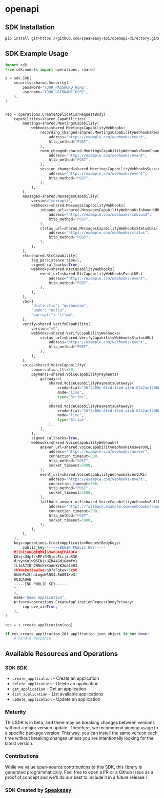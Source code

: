 # openapi

<!-- Start SDK Installation -->
## SDK Installation

```bash
pip install git+https://github.com/speakeasy-api/openapi-directory.git#subdirectory=SDKs/nexmo.com/application.v2/2.1.4/python
```
<!-- End SDK Installation -->

## SDK Example Usage
<!-- Start SDK Example Usage -->
```python
import sdk
from sdk.models import operations, shared

s = sdk.SDK(
    security=shared.Security(
        password="YOUR_PASSWORD_HERE",
        username="YOUR_USERNAME_HERE",
    ),
)


req = operations.CreateApplicationRequestBody(
    capabilities=shared.Capabilities(
        meetings=shared.MeetingsCapability(
            webhooks=shared.MeetingsCapabilityWebhooks(
                recording_changed=shared.MeetingsCapabilityWebhooksRecordingChanged(
                    address="https://example.com/webhooks/event",
                    http_method="POST",
                ),
                room_changed=shared.MeetingsCapabilityWebhooksRoomChanged(
                    address="https://example.com/webhooks/event",
                    http_method="POST",
                ),
                session_changed=shared.MeetingsCapabilityWebhooksSessionChanged(
                    address="https://example.com/webhooks/event",
                    http_method="POST",
                ),
            ),
        ),
        messages=shared.MessagesCapability(
            version="corrupti",
            webhooks=shared.MessagesCapabilityWebhooks(
                inbound_url=shared.MessagesCapabilityWebhooksInboundURL(
                    address="https://example.com/webhooks/inbound",
                    http_method="POST",
                ),
                status_url=shared.MessagesCapabilityWebhooksStatusURL(
                    address="https://example.com/webhooks/status",
                    http_method="POST",
                ),
            ),
        ),
        rtc=shared.RtcCapability(
            leg_persistence_time=5,
            signed_callbacks=True,
            webhooks=shared.RtcCapabilityWebhooks(
                event_url=shared.RtcCapabilityWebhooksEventURL(
                    address="https://example.com/webhooks/event",
                    http_method="POST",
                ),
            ),
        ),
        vbc={
            "distinctio": "quibusdam",
            "unde": "nulla",
            "corrupti": "illum",
        },
        verify=shared.VerifyCapability(
            version="v2",
            webhooks=shared.VerifyCapabilityWebhooks(
                status_url=shared.VerifyCapabilityWebhooksStatusURL(
                    address="https://example.com/webhooks/event",
                    http_method="POST",
                ),
            ),
        ),
        voice=shared.VoiceCapability(
            conversation_ttl=30,
            payments=shared.VoiceCapabilityPayments(
                gateways=[
                    shared.VoiceCapabilityPaymentsGateways(
                        credential="26f2a89e-6fcd-11ed-a1eb-0242ac120002",
                        mode="live",
                        type="Stripe",
                    ),
                    shared.VoiceCapabilityPaymentsGateways(
                        credential="26f2a89e-6fcd-11ed-a1eb-0242ac120002",
                        mode="live",
                        type="Stripe",
                    ),
                ],
            ),
            signed_callbacks=True,
            webhooks=shared.VoiceCapabilityWebhooks(
                answer_url=shared.VoiceCapabilityWebhooksAnswerURL(
                    address="https://example.com/webhooks/answer",
                    connection_timeout=500,
                    http_method="POST",
                    socket_timeout=3000,
                ),
                event_url=shared.VoiceCapabilityWebhooksEventURL(
                    address="https://example.com/webhooks/event",
                    connection_timeout=500,
                    http_method="POST",
                    socket_timeout=3000,
                ),
                fallback_answer_url=shared.VoiceCapabilityWebhooksFallbackAnswerURL(
                    address="https://fallback.example.com/webhooks/answer",
                    connection_timeout=500,
                    http_method="POST",
                    socket_timeout=3000,
                ),
            ),
        ),
    ),
    keys=operations.CreateApplicationRequestBodyKeys(
        public_key="-----BEGIN PUBLIC KEY-----
    MIIBIjANBgkqhkiG9w0BAQEFAAOCA
    KOxjsU4pf/sMFi9N0jqcSLcjxu33G
    d/vynKnlw9SENi+UZR44GdjGdmfm1
    tL1eA7IBh2HNnkYXnAwYzKJoa4eO3
    0kYWekeIZawIwe/g9faFgkev+1xsO
    OUNhPx2LhuLmgwWSRS4L5W851Xe3f
    UQIDAQAB
    -----END PUBLIC KEY-----
    ",
    ),
    name="Demo Application",
    privacy=operations.CreateApplicationRequestBodyPrivacy(
        improve_ai=True,
    ),
)
    
res = s.create_application(req)

if res.create_application_201_application_json_object is not None:
    # handle response
```
<!-- End SDK Example Usage -->

<!-- Start SDK Available Operations -->
## Available Resources and Operations

### SDK SDK

* `create_application` - Create an application
* `delete_application` - Delete an application
* `get_application` - Get an application
* `list_application` - List available applications
* `update_application` - Update an application
<!-- End SDK Available Operations -->

### Maturity

This SDK is in beta, and there may be breaking changes between versions without a major version update. Therefore, we recommend pinning usage
to a specific package version. This way, you can install the same version each time without breaking changes unless you are intentionally
looking for the latest version.

### Contributions

While we value open-source contributions to this SDK, this library is generated programmatically.
Feel free to open a PR or a Github issue as a proof of concept and we'll do our best to include it in a future release !

### SDK Created by [Speakeasy](https://docs.speakeasyapi.dev/docs/using-speakeasy/client-sdks)
